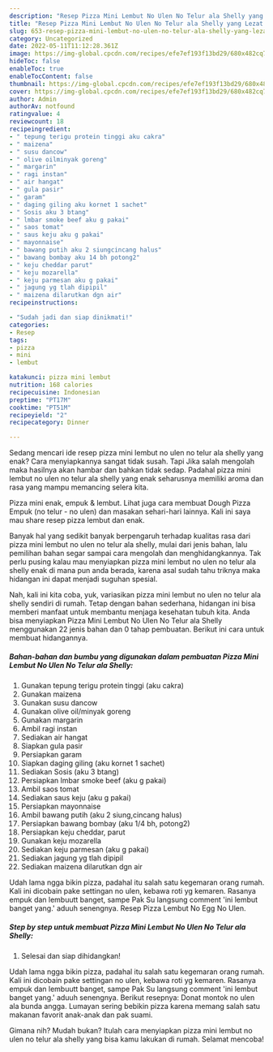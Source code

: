 ```yaml
---
description: "Resep Pizza Mini Lembut No Ulen No Telur ala Shelly yang Lezat , Lezat"
title: "Resep Pizza Mini Lembut No Ulen No Telur ala Shelly yang Lezat , Lezat"
slug: 653-resep-pizza-mini-lembut-no-ulen-no-telur-ala-shelly-yang-lezat-lezat
category: Uncategorized
date: 2022-05-11T11:12:28.361Z
image: https://img-global.cpcdn.com/recipes/efe7ef193f13bd29/680x482cq70/pizza-mini-lembut-no-ulen-no-telur-ala-shelly-foto-resep-utama.jpg
hideToc: false
enableToc: true
enableTocContent: false
thumbnail: https://img-global.cpcdn.com/recipes/efe7ef193f13bd29/680x482cq70/pizza-mini-lembut-no-ulen-no-telur-ala-shelly-foto-resep-utama.jpg
cover: https://img-global.cpcdn.com/recipes/efe7ef193f13bd29/680x482cq70/pizza-mini-lembut-no-ulen-no-telur-ala-shelly-foto-resep-utama.jpg
author: Admin
authorAv: notfound
ratingvalue: 4
reviewcount: 18
recipeingredient:
- " tepung terigu protein tinggi aku cakra"
- " maizena"
- " susu dancow"
- " olive oilminyak goreng"
- " margarin"
- " ragi instan"
- " air hangat"
- " gula pasir"
- " garam"
- " daging giling aku kornet 1 sachet"
- " Sosis aku 3 btang"
- " lmbar smoke beef aku g pakai"
- " saos tomat"
- " saus keju aku g pakai"
- " mayonnaise"
- " bawang putih aku 2 siungcincang halus"
- " bawang bombay aku 14 bh potong2"
- " keju cheddar parut"
- " keju mozarella"
- " keju parmesan aku g pakai"
- " jagung yg tlah dipipil"
- " maizena dilarutkan dgn air"
recipeinstructions:

- "Sudah jadi dan siap dinikmati!"
categories:
- Resep
tags:
- pizza
- mini
- lembut

katakunci: pizza mini lembut 
nutrition: 168 calories
recipecuisine: Indonesian
preptime: "PT17M"
cooktime: "PT51M"
recipeyield: "2"
recipecategory: Dinner

---
```



Sedang mencari ide resep pizza mini lembut no ulen no telur ala shelly yang enak? Cara menyiapkannya sangat tidak susah. Tapi Jika salah mengolah maka hasilnya akan hambar dan bahkan tidak sedap. Padahal pizza mini lembut no ulen no telur ala shelly yang enak seharusnya memiliki aroma dan rasa yang mampu memancing selera kita.


Pizza mini enak, empuk &amp; lembut. Lihat juga cara membuat Dough Pizza Empuk (no telur - no ulen) dan masakan sehari-hari lainnya. Kali ini saya mau share resep pizza lembut dan enak.

Banyak hal yang sedikit banyak berpengaruh terhadap kualitas rasa dari pizza mini lembut no ulen no telur ala shelly, mulai dari jenis bahan, lalu pemilihan bahan segar sampai cara mengolah dan menghidangkannya. Tak perlu pusing kalau mau menyiapkan pizza mini lembut no ulen no telur ala shelly enak di mana pun anda berada, karena asal sudah tahu triknya maka hidangan ini dapat menjadi suguhan spesial.


Nah, kali ini kita coba, yuk, variasikan pizza mini lembut no ulen no telur ala shelly sendiri di rumah. Tetap dengan bahan sederhana, hidangan ini bisa memberi manfaat untuk membantu menjaga kesehatan tubuh kita. Anda bisa menyiapkan Pizza Mini Lembut No Ulen No Telur ala Shelly menggunakan 22 jenis bahan dan 0 tahap pembuatan. Berikut ini cara untuk membuat hidangannya.

<!--inarticleads1-->

##### Bahan-bahan dan bumbu yang digunakan dalam pembuatan Pizza Mini Lembut No Ulen No Telur ala Shelly:

1. Gunakan  tepung terigu protein tinggi (aku cakra)
1. Gunakan  maizena
1. Gunakan  susu dancow
1. Gunakan  olive oil/minyak goreng
1. Gunakan  margarin
1. Ambil  ragi instan
1. Sediakan  air hangat
1. Siapkan  gula pasir
1. Persiapkan  garam
1. Siapkan  daging giling (aku kornet 1 sachet)
1. Sediakan  Sosis (aku 3 btang)
1. Persiapkan  lmbar smoke beef (aku g pakai)
1. Ambil  saos tomat
1. Sediakan  saus keju (aku g pakai)
1. Persiapkan  mayonnaise
1. Ambil  bawang putih (aku 2 siung,cincang halus)
1. Persiapkan  bawang bombay (aku 1/4 bh, potong2)
1. Persiapkan  keju cheddar, parut
1. Gunakan  keju mozarella
1. Sediakan  keju parmesan (aku g pakai)
1. Sediakan  jagung yg tlah dipipil
1. Sediakan  maizena dilarutkan dgn air


Udah lama ngga bikin pizza, padahal itu salah satu kegemaran orang rumah. Kali ini dicobain pake settingan no ulen, kebawa roti yg kemaren. Rasanya empuk dan lembuutt banget, sampe Pak Su langsung comment &#39;ini lembut banget yang.&#39; aduuh senengnya. Resep Pizza Lembut No Egg No Ulen. 

<!--inarticleads2-->

##### Step by step untuk membuat Pizza Mini Lembut No Ulen No Telur ala Shelly:


1. Selesai dan siap dihidangkan!

Udah lama ngga bikin pizza, padahal itu salah satu kegemaran orang rumah. Kali ini dicobain pake settingan no ulen, kebawa roti yg kemaren. Rasanya empuk dan lembuutt banget, sampe Pak Su langsung comment &#39;ini lembut banget yang.&#39; aduuh senengnya. Berikut resepnya: Donat montok no ulen ala bunda angga. Lumayan sering bebikin pizza karena memang salah satu makanan favorit anak-anak dan pak suami. 

Gimana nih? Mudah bukan? Itulah cara menyiapkan pizza mini lembut no ulen no telur ala shelly yang bisa kamu lakukan di rumah. Selamat mencoba!
